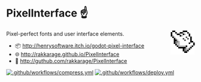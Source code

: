 # **PixelInterface** ☝️

<img align="right" src="icon.png">

Pixel-perfect fonts and user interface elements.

- 📦 <http://henrysoftware.itch.io/godot-pixel-interface>
- 🌐 <http://rakkarage.github.io/PixelInterface>
- 📃 <http://guthub.com/rakkarage/PixelInterface>

[![.github/workflows/compress.yml](https://github.com/rakkarage/PixelInterface/actions/workflows/compress.yml/badge.svg)](https://github.com/rakkarage/PixelInterface/actions/workflows/compress.yml)
[![.github/workflows/deploy.yml](https://github.com/rakkarage/PixelInterface/actions/workflows/deploy.yml/badge.svg)](https://github.com/rakkarage/PixelInterface/actions/workflows/deploy.yml)
